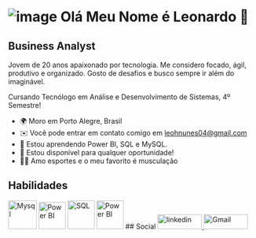 ![image](https://github.com/user-attachments/assets/7ee39db0-592f-4357-a479-d89e9f0d5c98)
Olá Meu Nome é Leonardo 👋
==========================

Business Analyst
-----------------------------

Jovem de 20 anos apaixonado por tecnologia. Me considero focado, ágil, produtivo e organizado. Gosto de desafios e busco sempre ir além do imaginável.

Cursando Tecnólogo em Análise e Desenvolvimento de Sistemas, 4º Semestre! 

* 🌍  Moro em Porto Alegre, Brasil
* ✉️  Você pode entrar em contato comigo em [leohnunes04@gmail.com](mailto:leohnunes04@gmail.com)
* 🧠  Estou aprendendo Power BI, SQL e MySQL.
* 🤝  Estou disponível para qualquer oportunidade!
* 🏋️‍♂️  Amo esportes e o meu favorito é musculação

## Habilidades

<img src="https://cdn.jsdelivr.net/gh/devicons/devicon@latest/icons/mysql/mysql-original-wordmark.svg" width="58" height="58" alt="Mysql">
<img src="https://img.icons8.com/?size=100&id=qYfwpsRXEcpc&format=png&color=000000" width="55" height="55" alt="Power BI">
<img src="https://img.icons8.com/?size=100&id=Ign0QG33bZzq&format=png&color=000000" width="55" height="58" alt="SQL">
<img src="https://logopundit.com/wp-content/uploads/2024/04/Microsoft-Power-BI-Logo.png" width="55" height="58" alt="Power BI">
## Social
<a href="https://www.linkedin.com/in/leonardo-nunes-899276264/" target="_blank" rel="noreferrer"><img src="https://img.shields.io/badge/LinkedIn-0077B5?style=for-the-badge&logo=linkedin&logoColor=white" width="90" height="30" alt="linkedin">
<a href="https://mail.google.com/mail/u/1/#inbox" target="_blank" rel="noreferrer"><img src="https://img.shields.io/badge/Gmail-D14836?style=for-the-badge&logo=gmail&logoColor=white" width="90" height="30" alt="Gmail">
 
